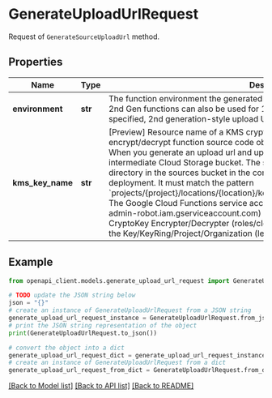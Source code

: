 # GenerateUploadUrlRequest

Request of `GenerateSourceUploadUrl` method.

## Properties

Name | Type | Description | Notes
------------ | ------------- | ------------- | -------------
**environment** | **str** | The function environment the generated upload url will be used for. The upload url for 2nd Gen functions can also be used for 1st gen functions, but not vice versa. If not specified, 2nd generation-style upload URLs are generated. | [optional] 
**kms_key_name** | **str** | [Preview] Resource name of a KMS crypto key (managed by the user) used to encrypt/decrypt function source code objects in intermediate Cloud Storage buckets. When you generate an upload url and upload your source code, it gets copied to an intermediate Cloud Storage bucket. The source code is then copied to a versioned directory in the sources bucket in the consumer project during the function deployment. It must match the pattern &#x60;projects/{project}/locations/{location}/keyRings/{key_ring}/cryptoKeys/{crypto_key}&#x60;. The Google Cloud Functions service account (service-{project_number}@gcf-admin-robot.iam.gserviceaccount.com) must be granted the role &#39;Cloud KMS CryptoKey Encrypter/Decrypter (roles/cloudkms.cryptoKeyEncrypterDecrypter)&#39; on the Key/KeyRing/Project/Organization (least access preferred). | [optional] 

## Example

```python
from openapi_client.models.generate_upload_url_request import GenerateUploadUrlRequest

# TODO update the JSON string below
json = "{}"
# create an instance of GenerateUploadUrlRequest from a JSON string
generate_upload_url_request_instance = GenerateUploadUrlRequest.from_json(json)
# print the JSON string representation of the object
print(GenerateUploadUrlRequest.to_json())

# convert the object into a dict
generate_upload_url_request_dict = generate_upload_url_request_instance.to_dict()
# create an instance of GenerateUploadUrlRequest from a dict
generate_upload_url_request_from_dict = GenerateUploadUrlRequest.from_dict(generate_upload_url_request_dict)
```
[[Back to Model list]](../README.md#documentation-for-models) [[Back to API list]](../README.md#documentation-for-api-endpoints) [[Back to README]](../README.md)


